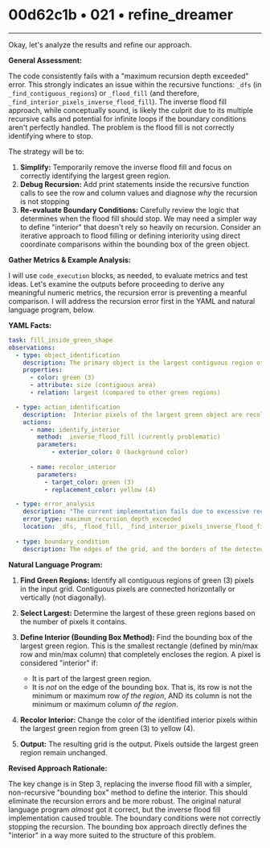 # 00d62c1b • 021 • refine_dreamer

---
Okay, let's analyze the results and refine our approach.

**General Assessment:**

The code consistently fails with a "maximum recursion depth exceeded" error. This strongly indicates an issue within the recursive functions: `_dfs` (in `_find_contiguous_regions`) or `_flood_fill` (and therefore, `_find_interior_pixels_inverse_flood_fill`). The inverse flood fill approach, while conceptually sound, is likely the culprit due to its multiple recursive calls and potential for infinite loops if the boundary conditions aren't perfectly handled. The problem is the flood fill is not correctly identifying where to stop.

The strategy will be to:

1.  **Simplify:** Temporarily remove the inverse flood fill and focus on correctly identifying the largest green region.
2.  **Debug Recursion:** Add print statements inside the recursive function calls to see the row and column values and diagnose *why* the recursion is not stopping
3.  **Re-evaluate Boundary Conditions:**  Carefully review the logic that determines when the flood fill should stop. We may need a simpler way to define "interior" that doesn't rely so heavily on recursion. Consider an iterative approach to flood filling or defining interiority using direct coordinate comparisons within the bounding box of the green object.

**Gather Metrics & Example Analysis:**

I will use `code_execution` blocks, as needed, to evaluate metrics and test ideas.  Let's examine the outputs before proceeding to derive any meaningful numeric metrics, the recursion error is preventing a meanful comparison. I will address the recursion error first in the YAML and natural language program, below.

**YAML Facts:**

```yaml
task: fill_inside_green_shape
observations:
  - type: object_identification
    description: The primary object is the largest contiguous region of green (color 3) pixels.
    properties:
      - color: green (3)
      - attribute: size (contiguous area)
      - relation: largest (compared to other green regions)

  - type: action_identification
    description:  Interior pixels of the largest green object are recolored.
    actions:
      - name: identify_interior
        method:  inverse_flood_fill (currently problematic)
        parameters:
            - exterior_color: 0 (background color)
            
      - name: recolor_interior
        parameters:
          - target_color: green (3)
          - replacement_color: yellow (4)

  - type: error_analysis
    description: "The current implementation fails due to excessive recursion, likely in the flood fill."
    error_type: maximum_recursion_depth_exceeded
    location: _dfs, _flood_fill, _find_interior_pixels_inverse_flood_fill
    
  - type: boundary_condition
    description: The edges of the grid, and the borders of the detected region, are not being correctly handled as stopping points for the flood fill operation
```

**Natural Language Program:**

1.  **Find Green Regions:** Identify all contiguous regions of green (3) pixels in the input grid.  Contiguous pixels are connected horizontally or vertically (not diagonally).

2.  **Select Largest:** Determine the largest of these green regions based on the number of pixels it contains.

3.  **Define Interior (Bounding Box Method):**  Find the bounding box of the largest green region. This is the smallest rectangle (defined by min/max row and min/max column) that completely encloses the region.  A pixel is considered "interior" if:
    *   It is part of the largest green region.
    *   It is *not* on the edge of the bounding box.  That is, its row is not the minimum or maximum row *of the region*, AND its column is not the minimum or maximum column *of the region*.

4.  **Recolor Interior:** Change the color of the identified interior pixels within the largest green region from green (3) to yellow (4).

5.  **Output:** The resulting grid is the output.  Pixels outside the largest green region remain unchanged.

**Revised Approach Rationale:**

The key change is in Step 3, replacing the inverse flood fill with a simpler, non-recursive "bounding box" method to define the interior. This should eliminate the recursion errors and be more robust. The original natural language program *almost* got it correct, but the inverse flood fill implementation caused trouble. The boundary conditions were not correctly stopping the recursion. The bounding box approach directly defines the "interior" in a way more suited to the structure of this problem.

